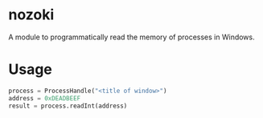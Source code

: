 # nozoki
A module to programmatically read the memory of processes in Windows.

# Usage
```python
process = ProcessHandle("<title of window>")
address = 0xDEADBEEF
result = process.readInt(address)
```
